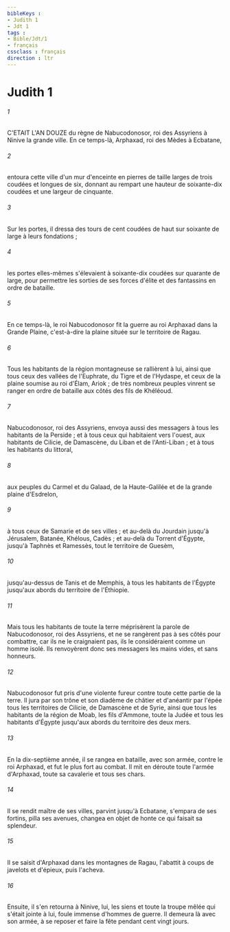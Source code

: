 ```yaml
---
bibleKeys : 
- Judith 1
- Jdt 1
tags : 
- Bible/Jdt/1
- français
cssclass : français
direction : ltr
---
```


# Judith 1

###### 1
C'ETAIT L'AN DOUZE du règne de Nabucodonosor, roi des Assyriens à Ninive la grande ville. En ce temps-là, Arphaxad, roi des Mèdes à Ecbatane,
###### 2
entoura cette ville d'un mur d'enceinte en pierres de taille larges de trois coudées et longues de six, donnant au rempart une hauteur de soixante-dix coudées et une largeur de cinquante.
###### 3
Sur les portes, il dressa des tours de cent coudées de haut sur soixante de large à leurs fondations ;
###### 4
les portes elles-mêmes s'élevaient à soixante-dix coudées sur quarante de large, pour permettre les sorties de ses forces d'élite et des fantassins en ordre de bataille.
###### 5
En ce temps-là, le roi Nabucodonosor fit la guerre au roi Arphaxad dans la Grande Plaine, c'est-à-dire la plaine située sur le territoire de Ragau.
###### 6
Tous les habitants de la région montagneuse se rallièrent à lui, ainsi que tous ceux des vallées de l'Euphrate, du Tigre et de l'Hydaspe, et ceux de la plaine soumise au roi d'Élam, Ariok ; de très nombreux peuples vinrent se ranger en ordre de bataille aux côtés des fils de Khéléoud.
###### 7
Nabucodonosor, roi des Assyriens, envoya aussi des messagers à tous les habitants de la Perside ; et à tous ceux qui habitaient vers l'ouest, aux habitants de Cilicie, de Damascène, du Liban et de l'Anti-Liban ; et à tous les habitants du littoral,
###### 8
aux peuples du Carmel et du Galaad, de la Haute-Galilée et de la grande plaine d'Esdrelon,
###### 9
à tous ceux de Samarie et de ses villes ; et au-delà du Jourdain jusqu'à Jérusalem, Batanée, Khélous, Cadès ; et au-delà du Torrent d'Égypte, jusqu'à Taphnès et Ramessès, tout le territoire de Guesèm,
###### 10
jusqu'au-dessus de Tanis et de Memphis, à tous les habitants de l'Égypte jusqu'aux abords du territoire de l'Éthiopie.
###### 11
Mais tous les habitants de toute la terre méprisèrent la parole de Nabucodonosor, roi des Assyriens, et ne se rangèrent pas à ses côtés pour combattre, car ils ne le craignaient pas, ils le considéraient comme un homme isolé. Ils renvoyèrent donc ses messagers les mains vides, et sans honneurs.
###### 12
Nabucodonosor fut pris d'une violente fureur contre toute cette partie de la terre. Il jura par son trône et son diadème de châtier et d'anéantir par l'épée tous les territoires de Cilicie, de Damascène et de Syrie, ainsi que tous les habitants de la région de Moab, les fils d'Ammone, toute la Judée et tous les habitants d'Égypte jusqu'aux abords du territoire des deux mers.
###### 13
En la dix-septième année, il se rangea en bataille, avec son armée, contre le roi Arphaxad, et fut le plus fort au combat. Il mit en déroute toute l'armée d'Arphaxad, toute sa cavalerie et tous ses chars.
###### 14
Il se rendit maître de ses villes, parvint jusqu'à Ecbatane, s'empara de ses fortins, pilla ses avenues, changea en objet de honte ce qui faisait sa splendeur.
###### 15
Il se saisit d'Arphaxad dans les montagnes de Ragau, l'abattit à coups de javelots et d'épieux, puis l'acheva.
###### 16
Ensuite, il s'en retourna à Ninive, lui, les siens et toute la troupe mêlée qui s'était jointe à lui, foule immense d'hommes de guerre. Il demeura là avec son armée, à se reposer et faire la fête pendant cent vingt jours.
